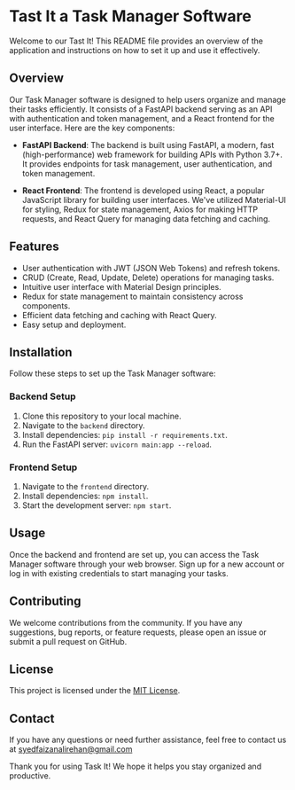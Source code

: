 # Tast It a Task Manager Software

Welcome to our Tast It! This README file provides an overview of the application and instructions on how to set it up and use it effectively.

## Overview

Our Task Manager software is designed to help users organize and manage their tasks efficiently. It consists of a FastAPI backend serving as an API with authentication and token management, and a React frontend for the user interface. Here are the key components:

- **FastAPI Backend**: The backend is built using FastAPI, a modern, fast (high-performance) web framework for building APIs with Python 3.7+. It provides endpoints for task management, user authentication, and token management.
  
- **React Frontend**: The frontend is developed using React, a popular JavaScript library for building user interfaces. We've utilized Material-UI for styling, Redux for state management, Axios for making HTTP requests, and React Query for managing data fetching and caching.

## Features

- User authentication with JWT (JSON Web Tokens) and refresh tokens.
- CRUD (Create, Read, Update, Delete) operations for managing tasks.
- Intuitive user interface with Material Design principles.
- Redux for state management to maintain consistency across components.
- Efficient data fetching and caching with React Query.
- Easy setup and deployment.

## Installation

Follow these steps to set up the Task Manager software:

### Backend Setup

1. Clone this repository to your local machine.
2. Navigate to the `backend` directory.
3. Install dependencies: `pip install -r requirements.txt`.
4. Run the FastAPI server: `uvicorn main:app --reload`.

### Frontend Setup

1. Navigate to the `frontend` directory.
2. Install dependencies: `npm install`.
3. Start the development server: `npm start`.

## Usage

Once the backend and frontend are set up, you can access the Task Manager software through your web browser. Sign up for a new account or log in with existing credentials to start managing your tasks.

## Contributing

We welcome contributions from the community. If you have any suggestions, bug reports, or feature requests, please open an issue or submit a pull request on GitHub.

## License

This project is licensed under the [MIT License](LICENSE).

## Contact

If you have any questions or need further assistance, feel free to contact us at syedfaizanalirehan@gmail.com

Thank you for using Task It! We hope it helps you stay organized and productive.
